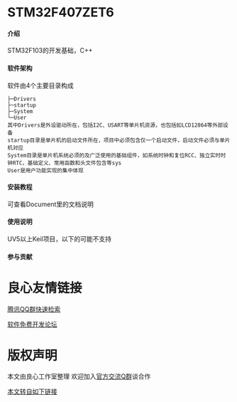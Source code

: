 # STM32F407ZET6

#### 介绍
STM32F103的开发基础，C++

#### 软件架构
软件由4个主要目录构成
```
├─Drivers
├─startup
├─System
└─User
其中Drivers是外设驱动所在，包括I2C、USART等单片机资源，也包括如LCD12864等外部设备
startup目录是单片机的启动文件所在，项目中必须包含仅一个启动文件，启动文件必须与单片机对应
System目录是单片机系统必须的及广泛使用的基础组件，如系统时钟和复位RCC、独立实时时钟RTC，基础定义、常用函数和头文件包含等sys
User是用户功能实现的集中体现
```
#### 安装教程

可查看Document里的文档说明

#### 使用说明

UV5以上Keil项目，以下的可能不支持

#### 参与贡献



 # 良心友情链接

[腾讯QQ群快速检索](http://u.720life.cn/s/8cf73f7c)

[软件免费开发论坛](http://u.720life.cn/s/bbb01dc0)

# 版权声明 

本文由良心工作室整理 欢迎加入[官方交流Q群](https://u.720life.cn/s/f2316816)谈合作

[本文转自如下链接](http://u.720life.cn/g/2e71d0f0a5c601172267ba20d3a43c6e9497cc625b4ede3a887ea43e5e2cae3b37dfb68d7fcd987e731e514a1c4cd52a703591c91bc5a0bdf3a306a6251989ac)